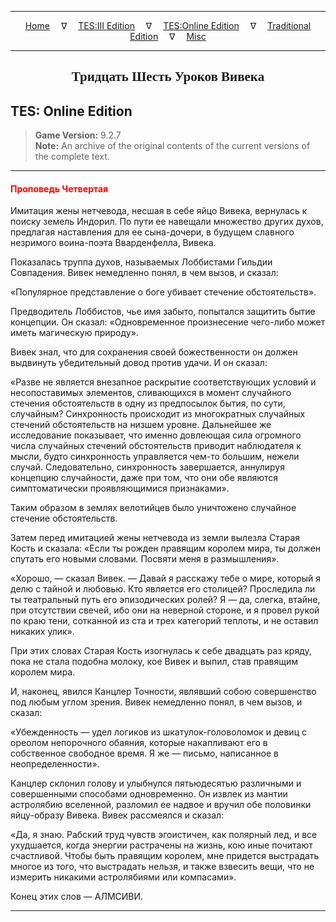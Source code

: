 
---

<!-- Jekyll Page Links -->

<center>
<a href="../../../../index.html">Home</a>
&emsp;&nabla;&emsp;
<a href="../../../index-tes3.html">TES:III Edition</a>
&emsp;&nabla;&emsp;
<a href="../../../index-teso.html">TES:Online Edition</a>
&emsp;&nabla;&emsp;
<a href="../../../index-traditional.html">Traditional Edition</a>
&emsp;&nabla;&emsp;
<a href="../../../index-misc.html">Misc</a>
</center>

<!-- Markdown Body Below: -->

---

<center>
<h2><span style="font-family:Georgia">Тридцать Шесть Уроков Вивека</span></h2>
</center>

## TES: Online Edition

> __Game Version:__ 9.2.7\
> __Note:__ An archive of the original contents of the current versions of the complete text.

---

#### <span style="color:red">Проповедь Четвертая</span>

Имитация жены нетчевода, несшая в себе яйцо Вивека, вернулась к поиску земель Индорил. По пути ее навещали множество других духов, предлагая наставления для ее сына-дочери, в будущем славного незримого воина-поэта Вварденфелла, Вивека.

Показалась труппа духов, называемых Лоббистами Гильдии Совпадения. Вивек немедленно понял, в чем вызов, и сказал:

«Популярное представление о боге убивает стечение обстоятельств».

Предводитель Лоббистов, чье имя забыто, попытался защитить бытие концепции. Он сказал: «Одновременное произнесение чего-либо может иметь магическую природу».

Вивек знал, что для сохранения своей божественности он должен выдвинуть убедительный довод против удачи. И он сказал:

«Разве не является внезапное раскрытие соответствующих условий и несопоставимых элементов, сливающихся в момент случайного стечения обстоятельств в одну из предпосылок бытия, по сути, случайным? Синхронность происходит из многократных случайных стечений обстоятельств на низшем уровне. Дальнейшее же исследование показывает, что именно довлеющая сила огромного числа случайных стечений обстоятельств приводит наблюдателя к мысли, будто синхронность управляется чем-то большим, нежели случай. Следовательно, синхронность завершается, аннулируя концепцию случайности, даже при том, что они обе являются симптоматически проявляющимися признаками».

Таким образом в землях велотийцев было уничтожено случайное стечение обстоятельств.

Затем перед имитацией жены нетчевода из земли вылезла Старая Кость и сказала: «Если ты рожден правящим королем мира, ты должен спутать его новыми словами. Посвяти меня в размышления».

«Хорошо, — сказал Вивек. — Давай я расскажу тебе о мире, который я делю с тайной и любовью. Кто является его столицей? Проследила ли ты театральный путь его эпизодических ролей? Я — да, слегка, втайне, при отсутствии свечей, ибо они на неверной стороне, и я провел рукой по краю тени, сотканной из ста и трех категорий теплоты, и не оставил никаких улик».

При этих словах Старая Кость изогнулась к себе двадцать раз кряду, пока не стала подобна молоку, кое Вивек и выпил, став правящим королем мира.

И, наконец, явился Канцлер Точности, являвший собою совершенство под любым углом зрения. Вивек немедленно понял, в чем вызов, и сказал:

«Убежденность — удел логиков из шкатулок-головоломок и девиц с ореолом непорочного обаяния, которые накапливают его в собственное свободное время. Я же — письмо, написанное в неопределенности».

Канцлер склонил голову и улыбнулся пятьюдесятью различными и совершенными способами одновременно. Он извлек из мантии астролябию вселенной, разломил ее надвое и вручил обе половинки яйцу-образу Вивека. Вивек рассмеялся и сказал:

«Да, я знаю. Рабский труд чувств эгоистичен, как полярный лед, и все ухудшается, когда энергии растрачены на жизнь, кою иные почитают счастливой. Чтобы быть правящим королем, мне придется выстрадать многое из того, что выстрадать нельзя, и также взвесить вещи, что не измерить никакими астролябиями или компасами».

Конец этих слов — АЛМСИВИ.

---
